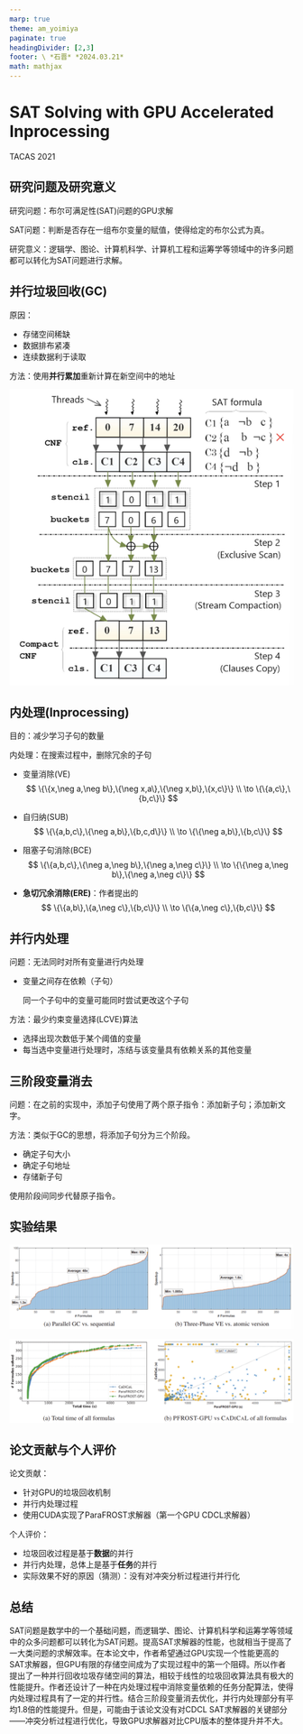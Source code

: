 ```yaml
---
marp: true
theme: am_yoimiya
paginate: true
headingDivider: [2,3]
footer: \ *石晋* *2024.03.21*
math: mathjax
---
```


<!-- _class: cover_a-->
<!-- _paginate: "" -->
<!-- _footer: "" -->

# SAT Solving with GPU Accelerated Inprocessing

TACAS 2021

## 研究问题及研究意义

研究问题：布尔可满足性(SAT)问题的GPU求解

SAT问题：判断是否存在一组布尔变量的赋值，使得给定的布尔公式为真。

研究意义：逻辑学、图论、计算机科学、计算机工程和运筹学等领域中的许多问题都可以转化为SAT问题进行求解。

## 并行垃圾回收(GC)

<!-- _class: cols-2-46 -->

<div class=ldiv>

原因：

- 存储空间稀缺
- 数据排布紧凑
- 连续数据利于读取

方法：使用**并行累加**重新计算在新空间中的地址

</div>

![#c h:500](./_TACAS_2021_GPU%20Inprocessing.assets/image-20240317161339255.png)

## 内处理(Inprocessing)

目的：减少学习子句的数量

内处理：在搜索过程中，删除冗余的子句

- 变量消除(VE)
  $$
  \{\{x,\neg a,\neg b\},\{\neg x,a\},\{\neg x,b\},\{x,c\}\} \\
  \to \{\{a,c\},\{b,c\}\}
  $$

- 自归纳(SUB)
  $$
  \{\{a,b,c\},\{\neg a,b\},\{b,c,d\}\} \\
  \to \{\{\neg a,b\},\{b,c\}\}
  $$

- 阻塞子句消除(BCE)
  $$
  \{\{a,b,c\},\{\neg a,\neg b\},\{\neg a,\neg c\}\} \\
  \to \{\{\neg a,\neg b\},\{\neg a,\neg c\}\}
  $$

- **急切冗余消除(ERE)**：作者提出的
  $$
  \{\{a,b\},\{a,\neg c\},\{b,c\}\} \\
  \to \{\{a,\neg c\},\{b,c\}\}
  $$

## 并行内处理

问题：无法同时对所有变量进行内处理

- 变量之间存在依赖（子句）

  同一个子句中的变量可能同时尝试更改这个子句

方法：最少约束变量选择(LCVE)算法

- 选择出现次数低于某个阈值的变量
- 每当选中变量进行处理时，冻结与该变量具有依赖关系的其他变量

## 三阶段变量消去

问题：在之前的实现中，添加子句使用了两个原子指令：添加新子句；添加新文字。

方法：类似于GC的思想，将添加子句分为三个阶段。

- 确定子句大小
- 确定子句地址
- 存储新子句

使用阶段间同步代替原子指令。

## 实验结果

![#c h:250](./_TACAS_2021_GPU%20Inprocessing.assets/image-20240317165929059.png)

![#c h:250](./_TACAS_2021_GPU%20Inprocessing.assets/image-20240317170101465.png)

## 论文贡献与个人评价

论文贡献：

- 针对GPU的垃圾回收机制
- 并行内处理过程
- 使用CUDA实现了ParaFROST求解器（第一个GPU CDCL求解器）

个人评价：

- 垃圾回收过程是基于**数据**的并行
- 并行内处理，总体上是基于**任务**的并行
- 实际效果不好的原因（猜测）：没有对冲突分析过程进行并行化

## 总结

SAT问题是数学中的一个基础问题，而逻辑学、图论、计算机科学和运筹学等领域中的众多问题都可以转化为SAT问题。提高SAT求解器的性能，也就相当于提高了一大类问题的求解效率。在本论文中，作者希望通过GPU实现一个性能更高的SAT求解器，但GPU有限的存储空间成为了实现过程中的第一个阻碍。所以作者提出了一种并行回收垃圾存储空间的算法，相较于线性的垃圾回收算法具有极大的性能提升。作者还设计了一种在内处理过程中消除变量依赖的任务分配算法，使得内处理过程具有了一定的并行性。结合三阶段变量消去优化，并行内处理部分有平均1.8倍的性能提升。但是，可能由于该论文没有对CDCL SAT求解器的关键部分——冲突分析过程进行优化，导致GPU求解器对比CPU版本的整体提升并不大。
